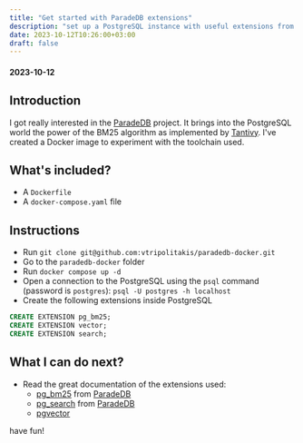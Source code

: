 ```yaml
---
title: "Get started with ParadeDB extensions"
description: "set up a PostgreSQL instance with useful extensions from the ParadeDB project"
date: 2023-10-12T10:26:00+03:00
draft: false
---
```


####
#### 2023-10-12

## Introduction
I got really interested in the [ParadeDB](https://www.paradedb.com) project. It brings into the PostgreSQL world the power of the BM25 algorithm as implemented by [Tantivy](https://github.com/quickwit-oss/tantivy).
I've created a Docker image to experiment with the toolchain used.

## What's included?
- A `Dockerfile`
- A `docker-compose.yaml` file
## Instructions

- Run `git clone git@github.com:vtripolitakis/paradedb-docker.git`
- Go to the `paradedb-docker` folder
- Run `docker compose up -d`
- Open a connection to the PostgreSQL using the `psql` command (password is `postgres`): `psql -U postgres -h localhost`
- Create the following extensions inside PostgreSQL

```sql
CREATE EXTENSION pg_bm25;
CREATE EXTENSION vector;
CREATE EXTENSION search;
```

## What I can do next?

- Read the great documentation of the extensions used:
  - [pg_bm25](https://docs.paradedb.com/search/bm25) from [ParadeDB](https://www.paradedb.com/)
  - [pg_search](https://docs.paradedb.com/search/hybrid) from [ParadeDB](https://www.paradedb.com/)
  - [pgvector](https://github.com/pgvector/pgvector)

have fun!


